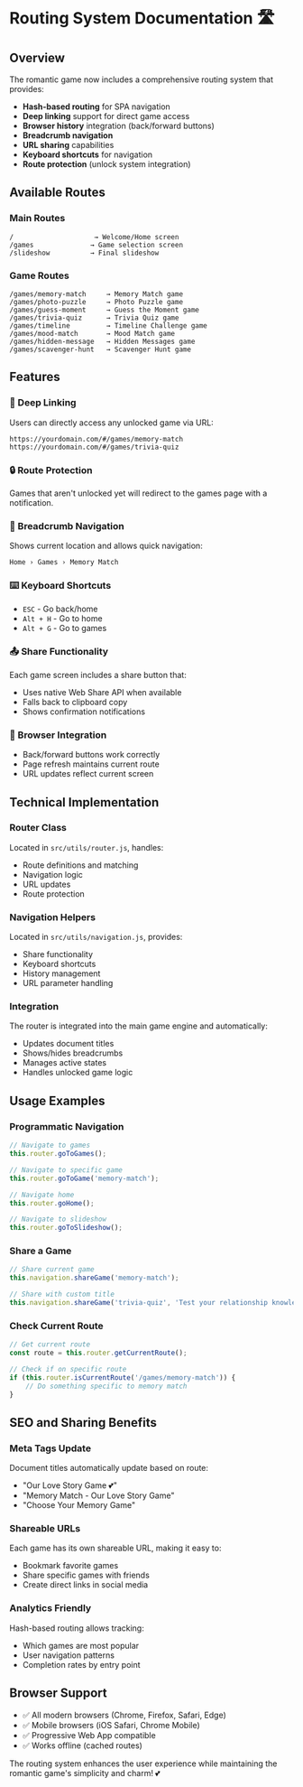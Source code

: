 # Routing System Documentation 🛣️

## Overview
The romantic game now includes a comprehensive routing system that provides:

- **Hash-based routing** for SPA navigation
- **Deep linking** support for direct game access
- **Browser history** integration (back/forward buttons)
- **Breadcrumb navigation** 
- **URL sharing** capabilities
- **Keyboard shortcuts** for navigation
- **Route protection** (unlock system integration)

## Available Routes

### Main Routes
```
/                    → Welcome/Home screen
/games              → Game selection screen  
/slideshow          → Final slideshow
```

### Game Routes
```
/games/memory-match     → Memory Match game
/games/photo-puzzle     → Photo Puzzle game
/games/guess-moment     → Guess the Moment game
/games/trivia-quiz      → Trivia Quiz game
/games/timeline         → Timeline Challenge game
/games/mood-match       → Mood Match game
/games/hidden-message   → Hidden Messages game
/games/scavenger-hunt   → Scavenger Hunt game
```

## Features

### 🔗 Deep Linking
Users can directly access any unlocked game via URL:
```
https://yourdomain.com/#/games/memory-match
https://yourdomain.com/#/games/trivia-quiz
```

### 🔒 Route Protection  
Games that aren't unlocked yet will redirect to the games page with a notification.

### 🧭 Breadcrumb Navigation
Shows current location and allows quick navigation:
```
Home › Games › Memory Match
```

### ⌨️ Keyboard Shortcuts
- `ESC` - Go back/home
- `Alt + H` - Go to home
- `Alt + G` - Go to games

### 📤 Share Functionality
Each game screen includes a share button that:
- Uses native Web Share API when available
- Falls back to clipboard copy
- Shows confirmation notifications

### 🔄 Browser Integration
- Back/forward buttons work correctly
- Page refresh maintains current route
- URL updates reflect current screen

## Technical Implementation

### Router Class
Located in `src/utils/router.js`, handles:
- Route definitions and matching
- Navigation logic
- URL updates
- Route protection

### Navigation Helpers
Located in `src/utils/navigation.js`, provides:
- Share functionality
- Keyboard shortcuts
- History management
- URL parameter handling

### Integration
The router is integrated into the main game engine and automatically:
- Updates document titles
- Shows/hides breadcrumbs
- Manages active states
- Handles unlocked game logic

## Usage Examples

### Programmatic Navigation
```javascript
// Navigate to games
this.router.goToGames();

// Navigate to specific game
this.router.goToGame('memory-match');

// Navigate home
this.router.goHome();

// Navigate to slideshow
this.router.goToSlideshow();
```

### Share a Game
```javascript
// Share current game
this.navigation.shareGame('memory-match');

// Share with custom title
this.navigation.shareGame('trivia-quiz', 'Test your relationship knowledge!');
```

### Check Current Route
```javascript
// Get current route
const route = this.router.getCurrentRoute();

// Check if on specific route
if (this.router.isCurrentRoute('/games/memory-match')) {
    // Do something specific to memory match
}
```

## SEO and Sharing Benefits

### Meta Tags Update
Document titles automatically update based on route:
- "Our Love Story Game 💕"
- "Memory Match - Our Love Story Game"
- "Choose Your Memory Game"

### Shareable URLs
Each game has its own shareable URL, making it easy to:
- Bookmark favorite games
- Share specific games with friends
- Create direct links in social media

### Analytics Friendly
Hash-based routing allows tracking:
- Which games are most popular
- User navigation patterns  
- Completion rates by entry point

## Browser Support

- ✅ All modern browsers (Chrome, Firefox, Safari, Edge)
- ✅ Mobile browsers (iOS Safari, Chrome Mobile)
- ✅ Progressive Web App compatible
- ✅ Works offline (cached routes)

The routing system enhances the user experience while maintaining the romantic game's simplicity and charm! 💕